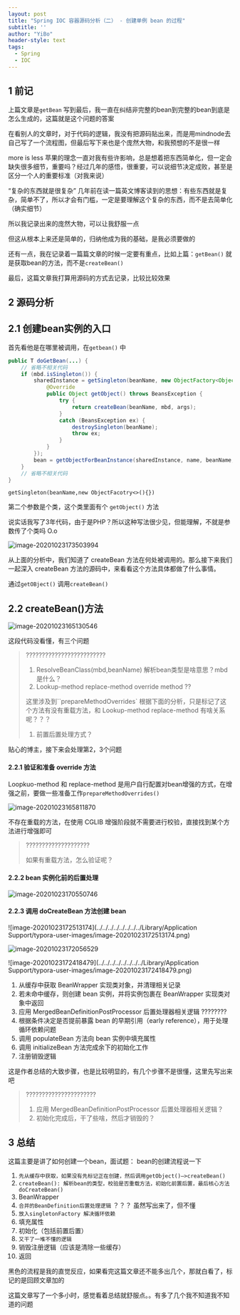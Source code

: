 ```yaml
---
layout: post
title: "Spring IOC 容器源码分析（二） - 创建单例 bean 的过程"
subtitle: ''
author: "YiBo"
header-style: text
tags:
  - Spring
  - IOC
---
```




## 1 前记

上篇文章是`getBean` 写到最后，我一直在纠结非完整的bean到完整的bean到底是怎么生成的，这篇就是这个问题的答案

在看别人的文章时，对于代码的逻辑，我没有把源码贴出来，而是用mindnode去自己写了一个流程图，但最后写下来也是个庞然大物，和我预想的不是很一样

more is less 苹果的理念一直对我有些许影响，总是想着把东西简单化，但一定会缺失很多细节，重要吗？经过几年的感悟，很重要，可以说细节决定成败，甚至是区分一个人的重要标准（对我来说）

“复杂的东西就是很复杂” 几年前在读一篇英文博客读到的思想：有些东西就是复杂，简单不了，所以才会有门槛，一定是要理解这个复杂的东西，而不是去简单化（确实细节）

所以我记录出来的庞然大物，可以让我舒服一点

但这从根本上来还是简单的，归纳他成为我的基础，是我必须要做的

还有一点，我在记录着一篇篇文章的时候一定要有重点，比如上篇：`getBean()` 就是获取bean的方法，而不是`createBean()` 

最后，这篇文章我打算用源码的方式去记录，比较比较效果

## 2 源码分析

## 2.1 创建bean实例的入口

首先看他是在哪里被调用，在`getbean()` 中

```java
public T doGetBean(...) {
    // 省略不相关代码
    if (mbd.isSingleton()) {
        sharedInstance = getSingleton(beanName, new ObjectFactory<Object>() {
            @Override
            public Object getObject() throws BeansException {
                try {
                    return createBean(beanName, mbd, args);
                }
                catch (BeansException ex) {
                    destroySingleton(beanName);
                    throw ex;
                }
            }
        });
        bean = getObjectForBeanInstance(sharedInstance, name, beanName, mbd);
    }
    // 省略不相关代码
}
```

`getSingleton(beanName,new ObjectFacotry<>(){})`

第二个参数是个类，这个类里面有个 `getObject()` 方法

说实话我写了3年代码，由于是PHP？所以这种写法很少见，但能理解，不就是参数传了个类吗 O.o

![image-20201023173503994](../../img/in-post/2020-10/image-20201023173503994.png)

从上面的分析中，我们知道了 createBean 方法在何处被调用的。那么接下来我们一起深入 createBean 方法的源码中，来看看这个方法具体都做了什么事情。

通过`getOBject()` 调用`createBean()`

## 2.2 createBean()方法

![image-20201023165130546](../../img/in-post/2020-10/image-20201023165130546.png)

这段代码没看懂，有三个问题

> ?????????????????????????
>
> 1. ResolveBeanClass(mbd,beanName) 解析bean类型是啥意思？mbd是什么？
> 2. Lookup-method replace-method override method ??
>
> 这里涉及到``prepareMethodOverrides` 根据下面的分析，只是标记了这个方法有没有重载方法，和 Lookup-method replace-method 有啥关系呢？？？
>
> 1. 前置后置处理方式？

贴心的博主，接下来会处理第2，3个问题

####  2.2.1 验证和准备 override 方法

Loopkuo-method 和 replace-method 是用户自行配置对bean增强的方式，在增强之前，要做一些准备工作`prepareMethodOverrides()`

![image-20201023165811870](../../img/in-post/2020-10/image-20201023165811870.png)

不存在重载的方法，在使用 CGLIB 增强阶段就不需要进行校验，直接找到某个方法进行增强即可

> ????????????????????
>
> 如果有重载方法，怎么验证呢？

####  2.2.2 bean 实例化前的后置处理

![image-20201023170550746](../../img/in-post/2020-10/image-20201023170550746.png)

####  2.2.3 调用 doCreateBean 方法创建 bean

![image-20201023172513174](../../../../../../../../Library/Application Support/typora-user-images/image-20201023172513174.png)

![image-20201023172056529](../../img/in-post/2020-10/image-20201023172056529.png)

![image-20201023172418479](../../../../../../../../Library/Application Support/typora-user-images/image-20201023172418479.png)

1. 从缓存中获取 BeanWrapper 实现类对象，并清理相关记录
2. 若未命中缓存，则创建 bean 实例，并将实例包裹在 BeanWrapper 实现类对象中返回
3. 应用 MergedBeanDefinitionPostProcessor 后置处理器相关逻辑  ????????
4. 根据条件决定是否提前暴露 bean 的早期引用（early reference），用于处理循环依赖问题
5. 调用 populateBean 方法向 bean 实例中填充属性
6. 调用 initializeBean 方法完成余下的初始化工作
7. 注册销毁逻辑

这是作者总结的大致步骤，也是比较明显的，有几个步骤不是很懂，这里先写出来吧

> ??????????????????????
>
> 1. 应用 MergedBeanDefinitionPostProcessor 后置处理器相关逻辑？
> 2. 初始化完成后，干了些啥，然后才销毁的？

## 3 总结

这篇主要是讲了如何创建一个bean，面试题： bean的创建流程说一下

1. `先从缓存中获取，如果没有先标记正在创建，然后调用getObject()—>createBean()`
2. `createBean(): 解析bean的类型，校验是否重载方法，初始化前置后置，最后核心方法doCreateBean()`
3. BeanWrapper
4. `合并的BeanDefinition后置处理逻辑` ？？？ 虽然写出来了，但不懂
5. `放入singletonFactory 解决循环依赖`
6. 填充属性
7. 初始化（包括前置后置）
8. `又干了一堆不懂的逻辑`
9. 销毁注册逻辑（应该是清除一些缓存）
10. 返回

黑色的流程是我的直觉反应，如果看完这篇文章还不能多出几个，那就白看了，标记的是回顾文章加的



这篇文章写了一个多小时，感觉看着总结就舒服点。。有多了几个我不知道我不知道的问题